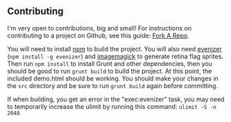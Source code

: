 ## Contributing
I'm very open to contributions, big and small! For instructions on contributing to a project on Github, see this guide: [Fork A Repo](https://help.github.com/articles/fork-a-repo).

You will need to install [npm](https://www.npmjs.org) to build the project. You will also need [evenizer](https://github.com/katapad/evenizer) (`npm install -g evenizer`) and [imagemagick](http://www.imagemagick.org/) to generate retina flag sprites. Then run `npm install` to install Grunt and other dependencies, then you should be good to run `grunt build` to build the project. At this point, the included demo.html should be working. You should make your changes in the `src` directory and be sure to run `grunt build` again before committing.

If when building, you get an error in the "exec:evenizer" task, you may need to temporarily increase the ulimit by running this command: `ulimit -S -n 2048`
